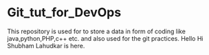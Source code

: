 # Git_tut_for_DevOps
This repository is used for to store a data in form of coding like java,python,PHP,c++ etc. and also used for the git practices. 
Hello Hi Shubham Lahudkar is here.
